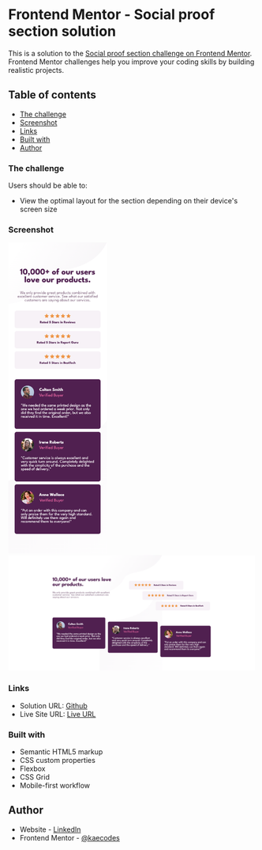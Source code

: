 # Frontend Mentor - Social proof section solution

This is a solution to the [Social proof section challenge on Frontend Mentor](https://www.frontendmentor.io/challenges/social-proof-section-6e0qTv_bA). Frontend Mentor challenges help you improve your coding skills by building realistic projects. 

## Table of contents
  - [The challenge](#the-challenge)
  - [Screenshot](#screenshot)
  - [Links](#links)
  - [Built with](#built-with)
  - [Author](#author)

### The challenge

Users should be able to:

- View the optimal layout for the section depending on their device's screen size

### Screenshot

<img src="./images/socialproofmobile.png" width="200"> <img src="./images/socialprofdesktop.html.png" width="500">

### Links

- Solution URL: [Github](https://github.com/kaecodes/social-proof-section.git)
- Live Site URL: [Live URL](https://kaecodes.github.io/social-proof-section/)

### Built with

- Semantic HTML5 markup
- CSS custom properties
- Flexbox
- CSS Grid
- Mobile-first workflow


## Author

- Website - [LinkedIn](https://linkedin.com/in/kdtnguyen)
- Frontend Mentor - [@kaecodes](https://www.frontendmentor.io/profile/kaecodes)

